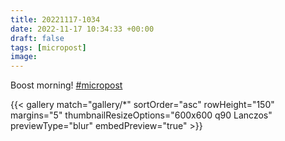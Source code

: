 ```yaml
---
title: 20221117-1034
date: 2022-11-17 10:34:33 +00:00
draft: false
tags: [micropost]
image:
---
```


<p>Boost morning! <a href="https://mastodon.bofhers.es/tags/micropost" class="mention hashtag" rel="tag">#<span>micropost</span></a></p>


{{< gallery match="gallery/*" sortOrder="asc" 
                rowHeight="150" margins="5" thumbnailResizeOptions="600x600 q90 Lanczos"
                previewType="blur" embedPreview="true" >}}

